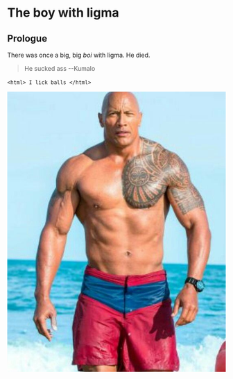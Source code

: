 # The boy with ligma
## Prologue

There was once a big, big _boi_ with ligma. He died.

>He sucked ass
--Kumalo

`<html> I lick balls </html>`

![](the-rock.jpg)
